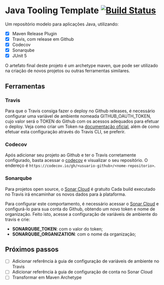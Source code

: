 # Java Tooling Template [![Build Status](https://travis-ci.org/Miguel-Fontes/java-tooling-template.svg?branch=master)](https://travis-ci.org/Miguel-Fontes/java-tooling-template)

Um repositório modelo para aplicações Java, utilizando:

- [x] Maven Release Plugin
- [x] Travis, com release em Github
- [x] Codecov
- [x] Sonarqube
- [x] JUnit 5

O artefato final deste projeto é um archetype maven, que pode ser utilizado na criação de novos projetos ou outras ferramentas similares.

## Ferramentas

### Travis

Para que o Travis consiga fazer o deploy no Github releases, é necessário configurar uma variável de ambiente nomeada GITHUB_OAUTH_TOKEN, cujo valor será o TOKEN do Github com os acessos adequados para efetuar o deploy. Veja como criar um Token na [documentação oficial](https://docs.travis-ci.com/user/deployment/releases/), além de como efetuar esta configuração através do Travis CLI, se preferir.

### Codecov

Após adicionar seu projeto ao Github e ter o Travis corretamente configurado, basta acessar o [codecov](https://codecov.io/) e visualizar o seu repositório. O endereço é `https://codecov.io/gh/<usuario-github>/<nome-repositorio>`.

### Sonarqube

Para projetos open source, o [Sonar Cloud](https://sonarcloud.io/projects) é gratuito Cada build executado no Travis irá encaminhar os novos dados para à plataforma.

Para configurar este comportamento, é necessário acessar o [Sonar Cloud](https://sonarcloud.io/projects) e configurá-lo para sua conta do Github, obtendo um novo token e nome de organização. Feito isto, acesse a configuração de variáveis de ambiente do travis e crie:

- **SONARQUBE_TOKEN**: com o valor do token;
- **SONARQUBE_ORGANIZATION**: com o nome da organização;

## Próximos passos

- [ ] Adicionar referência à guia de configuração de variáveis de ambiente no Travis
- [ ] Adicionar referência à guia de configuração de conta no Sonar Cloud
- [ ] Transformar em Maven Archetype